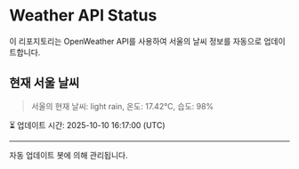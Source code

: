 
# Weather API Status

이 리포지토리는 OpenWeather API를 사용하여 서울의 날씨 정보를 자동으로 업데이트합니다.

## 현재 서울 날씨
> 서울의 현재 날씨: light rain, 온도: 17.42°C, 습도: 98%

⏳ 업데이트 시간: 2025-10-10 16:17:00 (UTC)

---
자동 업데이트 봇에 의해 관리됩니다.
